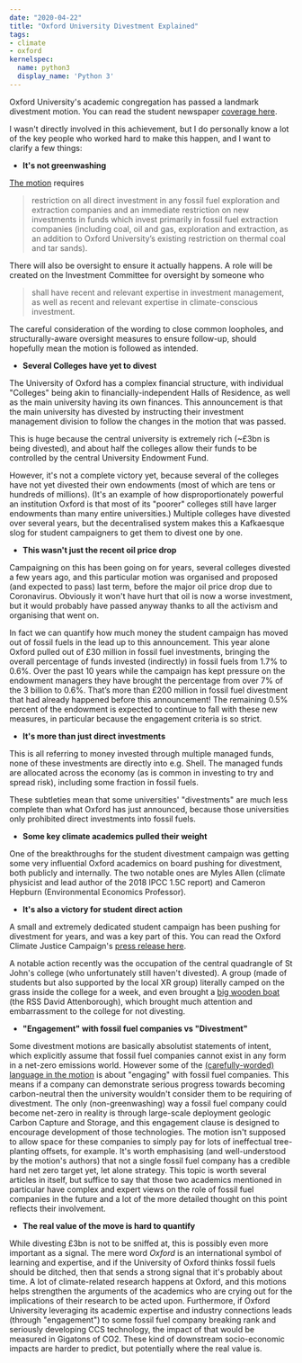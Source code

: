 ```yaml
---
date: "2020-04-22"
title: "Oxford University Divestment Explained"
tags:
- climate
- oxford
kernelspec:
  name: python3
  display_name: 'Python 3'
---
```


Oxford University's academic congregation has passed a landmark divestment motion.
You can read the student newspaper [coverage here](https://www.oxfordstudent.com/2020/04/20/oxford-university-passes-motion-banning-investment-in-fossil-fuels/).

I wasn't directly involved in this achievement, but I do personally know a lot of the key people who worked hard to make this happen, and I want to clarify a few things:

- **It's not greenwashing**

[The motion](https://gazette.web.ox.ac.uk/files/26march2020-no5272pdf) requires 

> restriction on all direct investment in any fossil fuel exploration and extraction companies and an immediate restriction on new investments in funds which invest primarily in fossil fuel extraction companies (including coal, oil and gas, exploration and extraction, as an addition to Oxford University’s existing restriction on thermal coal and tar sands). 

There will also be oversight to ensure it actually happens.
A role will be created on the Investment Committee for oversight by someone who

> shall have recent and relevant expertise in investment management, as well as recent and relevant expertise in climate-conscious investment.

The careful consideration of the wording to close common loopholes, and structurally-aware oversight measures to ensure follow-up, should hopefully mean the motion is followed as intended.

- **Several Colleges have yet to divest**

The University of Oxford has a complex financial structure, with individual "Colleges" being akin to financially-independent Halls of Residence, as well as the main university having its own finances.
This announcement is that the main university has divested by instructing their investment management division to follow the changes in the motion that was passed.

This is huge because the central university is extremely rich (~£3bn is being divested), and about half the colleges allow their funds to be controlled by the central University Endowment Fund.

However, it's not a complete victory yet, because several of the colleges have not yet divested their own endowments (most of which are tens or hundreds of millions).
(It's an example of how disproportionately powerful an institution Oxford is that most of its "poorer" colleges still have larger endowments than many entire universities.)
Multiple colleges have divested over several years, but the decentralised system makes this a Kafkaesque slog for student campaigners to get them to divest one by one.

- **This wasn't just the recent oil price drop**

Campaigning on this has been going on for years, several colleges divested a few years ago, and this particular motion was organised and proposed (and expected to pass) last term, before the major oil price drop due to Coronavirus.
Obviously it won't have hurt that oil is now a worse investment, but it would probably have passed anyway thanks to all the activism and organising that went on.

In fact we can quantify how much money the student campaign has moved out of fossil fuels in the lead up to this announcement.
This year alone Oxford pulled out of £30 million in fossil fuel investments, bringing the overall percentage of funds invested (indirectly) in fossil fuels from 1.7% to 0.6%.
Over the past 10 years while the campaign has kept pressure on the endowment managers they have brought the percentage from over 7% of the 3 billion to 0.6%.
That’s more than £200 million in fossil fuel divestment that had already happened before this announcement!
The remaining 0.5% percent of the endowment is expected to continue to fall with these new measures, in particular because the engagement criteria is so strict.

- **It's more than just direct investments**

This is all referring to money invested through multiple managed funds, none of these investments are directly into e.g. Shell.
The managed funds are allocated across the economy (as is common in investing to try and spread risk), including some fraction in fossil fuels.

These subtleties mean that some universities' "divestments" are much less complete than what Oxford has just announced, because those universities only prohibited direct investments into fossil fuels.

- **Some key climate academics pulled their weight**

One of the breakthroughs for the student divestment campaign was getting some very influential Oxford academics on board pushing for divestment, both publicly and internally.
The two notable ones are Myles Allen (climate physicist and lead author of the 2018 IPCC 1.5C report) and Cameron Hepburn (Environmental Economics Professor).

- **It's also a victory for student direct action**

A small and extremely dedicated student campaign has been pushing for divestment for years, and was a key part of this.
You can read the Oxford Climate Justice Campaign's [press release here](https://docs.google.com/document/d/1wmP1IM134bvoKbv2l-nQjAsblVOBPW0dV08rolGkEu0/edit?fbclid=IwAR0TYhPAnHbmpd1WVyODuRtgzGl7ZZZei3XdybfdvNjzvEeNZ4Die0DxXks).

A notable action recently was the occupation of the central quadrangle of St John's college (who unfortunately still haven't divested).
A group (made of students but also supported by the local XR group) literally camped on the grass inside the college for a week, and even brought a [big wooden boat](https://www.independent.co.uk/news/education/education-news/oxford-university-fossil-fuel-divestment-st-johns-college-students-occupation-a9316976.html) (the RSS David Attenborough), which brought much attention and embarrassment to the college for not divesting.

- **"Engagement" with fossil fuel companies vs "Divestment"**

Some divestment motions are basically absolutist statements of intent, which explicitly assume that fossil fuel companies cannot exist in any form in a net-zero emissions world.
However some of the [(carefully-worded) language in the motion](https://gazette.web.ox.ac.uk/files/26march2020-no5272pdf) is about "engaging" with fossil fuel companies.
This means if a company can demonstrate serious progress towards becoming carbon-neutral then the university wouldn't consider them to be requiring of divestment.
The only (non-greenwashing) way a fossil fuel company could become net-zero in reality is through large-scale deployment geologic Carbon Capture and Storage, and this engagement clause is designed to encourage development of those technologies.
The motion isn't supposed to allow space for these companies to simply pay for lots of ineffectual tree-planting offsets, for example.
It's worth emphasising (and well-understood by the motion's authors) that not a single fossil fuel company has a credible hard net zero target yet, let alone strategy.
This topic is worth several articles in itself, but suffice to say that those two academics mentioned in particular have complex and expert views on the role of fossil fuel companies in the future and a lot of the more detailed thought on this point reflects their involvement.


- **The real value of the move is hard to quantify**

While divesting £3bn is not to be sniffed at, this is possibly even more important as a signal.
The mere word *Oxford* is an international symbol of learning and expertise, and if the University of Oxford thinks fossil fuels should be ditched, then that sends a strong signal that it's probably about time. 
A lot of climate-related research happens at Oxford, and this motions helps strengthen the arguments of the academics who are crying out for the implications of their research to be acted upon.
Furthermore, if Oxford University leveraging its academic expertise and industry connections leads (through "engagement") to some fossil fuel company breaking rank and seriously developing CCS technology, the impact of that would be measured in Gigatons of CO2.
These kind of downstream socio-economic impacts are harder to predict, but potentially where the real value is.
